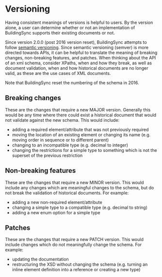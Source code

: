 # Versioning

Having consistent meanings of versions is helpful to users. By the version alone, a user can determine whether or not an implementation of BuildingSync supports their existing documents or not.

Since version 2.0.0 (post 2016 version reset), BuildingSync attempts to follow [semantic versioning](https://semver.org/). Since semantic versioning (semver) is more directed towards APIs, it can be helpful to translate the meaning of breaking changes, non-breaking features, and patches. When thinking about the API of an xml schema, consider XPaths, when and how they break, as well as document validation, when and how historical documents are no longer valid, as these are the use cases of XML documents.

Note that BuildingSync reset the numbering of the schema in 2016.

## Breaking changes

These are the changes that require a new MAJOR version. Generally this would be any time where there could exist a historical document that would not validate against the new schema. This would include:

- adding a required element/attribute that was not previously required
- moving the location of an existing element or changing its name (e.g. moving order in sequence or to different parent)
- changing to an incompatible type (e.g. decimal to integer)
- changing the restrictions for a simple type to something which is not the superset of the previous restriction

## Non-breaking features

These are the changes that require a new MINOR version. This would include any changes which are meaningful changes to the schema, but do not break the validation of historical documents. For example:

- adding a new non-required element/attribute
- changing a simple type to a compatible type (e.g. decimal to string)
- adding a new enum option for a simple type

## Patches

These are the changes that require a new PATCH version. This would include changes which do not meaningfully change the schema. For example:

- updating the documentation
- restructuring the XSD without changing the schema (e.g. turning an inline element definition into a reference or creating a new type)
